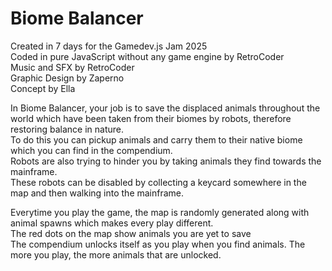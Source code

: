 # Biome Balancer
Created in 7 days for the Gamedev.js Jam 2025\
Coded in pure JavaScript without any game engine by RetroCoder\
Music and SFX by RetroCoder\
Graphic Design by Zaperno\
Concept by Ella

In Biome Balancer, your job is to save the displaced animals throughout the world which have been taken from their biomes by robots, therefore restoring balance in nature.\
To do this you can pickup animals and carry them to their native biome which you can find in the compendium.\
Robots are also trying to hinder you by taking animals they find towards the mainframe.\
These robots can be disabled by collecting a keycard somewhere in the map and then walking into the mainframe.

Everytime you play the game, the map is randomly generated along with animal spawns which makes every play different.\
The red dots on the map show animals you are yet to save\
The compendium unlocks itself as you play when you find animals. The more you play, the more animals that are unlocked.